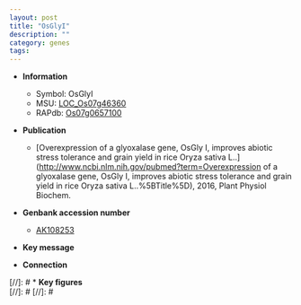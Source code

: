 ```yaml
---
layout: post
title: "OsGlyI"
description: ""
category: genes
tags: 
---
```


* **Information**  
    + Symbol: OsGlyI  
    + MSU: [LOC_Os07g46360](http://rice.plantbiology.msu.edu/cgi-bin/ORF_infopage.cgi?orf=LOC_Os07g46360)  
    + RAPdb: [Os07g0657100](http://rapdb.dna.affrc.go.jp/viewer/gbrowse_details/irgsp1?name=Os07g0657100)  

* **Publication**  
    + [Overexpression of a glyoxalase gene, OsGly I, improves abiotic stress tolerance and grain yield in rice Oryza sativa L..](http://www.ncbi.nlm.nih.gov/pubmed?term=Overexpression of a glyoxalase gene, OsGly I, improves abiotic stress tolerance and grain yield in rice Oryza sativa L..%5BTitle%5D), 2016, Plant Physiol Biochem.

* **Genbank accession number**  
    + [AK108253](http://www.ncbi.nlm.nih.gov/nuccore/AK108253)

* **Key message**  

* **Connection**  

[//]: # * **Key figures**  
[//]: # 
[//]: # 
